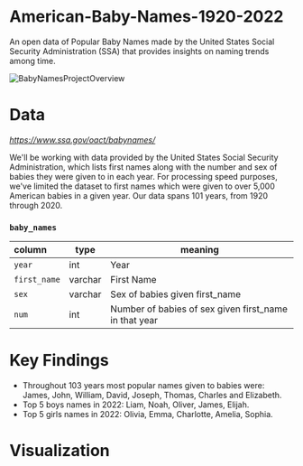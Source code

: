 # American-Baby-Names-1920-2022
An open data of Popular Baby Names made by the United States Social Security Administration (SSA) that provides insights on naming trends among time.

![BabyNamesProjectOverview](https://github.com/IoanaMRusu/American-Baby-Names-1920-2022/assets/144055123/be467f61-c1b1-46cd-ac0d-9482721a8266)

# Data
*https://www.ssa.gov/oact/babynames/*

We'll be working with data provided by the United States Social Security Administration, which lists first names along with the number and sex of babies they were given to in each year. For processing speed purposes, we've limited the dataset to first names which were given to over 5,000 American babies in a given year. Our data spans 101 years, from 1920 through 2020.

<h3 id="Baby Names"><code>baby_names</code></h3>
<table>
<thead>
<tr>
<th style="text-align:left;">column</th>
<th>type</th>
<th>meaning</th>
</tr>
</thead>
<tbody>
<tr>
<td style="text-align:left;"><code>year</code></td>
<td>int</td>
<td>Year</td>
</tr>
<tr>
<td style="text-align:left;"><code>first_name</code></td>
<td>varchar</td>
<td>First Name</td>
</tr>
<tr>
<td style="text-align:left;"><code>sex</code></td>
<td>varchar</td>
<td>Sex of babies given first_name</td>
</tr>
<tr>
<td style="text-align:left;"><code>num</code></td>
<td>int</td>
<td>Number of babies of sex given first_name in that year</td>
</tr>
</tbody>
</table>

# Key Findings

- Throughout 103 years most popular names given to babies were: James, John, William, David, Joseph, Thomas, Charles and Elizabeth.
- Top 5 boys names in 2022: Liam, Noah, Oliver, James, Elijah.
- Top 5 girls names in 2022: Olivia, Emma, Charlotte, Amelia, Sophia.

# Visualization
